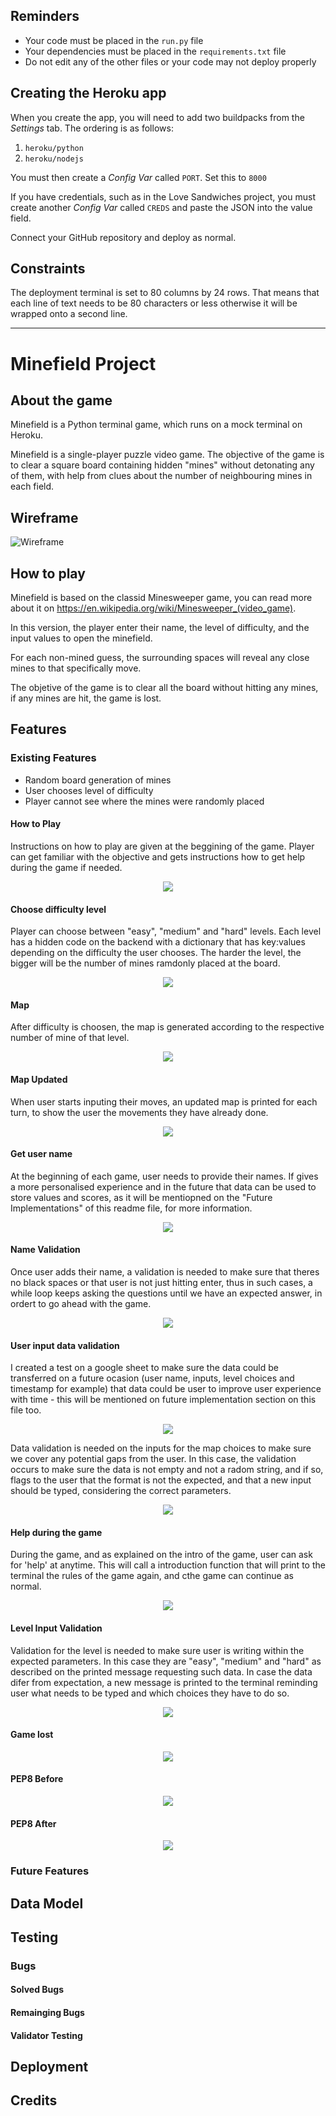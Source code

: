 ## Reminders

* Your code must be placed in the `run.py` file
* Your dependencies must be placed in the `requirements.txt` file
* Do not edit any of the other files or your code may not deploy properly

## Creating the Heroku app

When you create the app, you will need to add two buildpacks from the _Settings_ tab. The ordering is as follows:

1. `heroku/python`
2. `heroku/nodejs`

You must then create a _Config Var_ called `PORT`. Set this to `8000`

If you have credentials, such as in the Love Sandwiches project, you must create another _Config Var_ called `CREDS` and paste the JSON into the value field.

Connect your GitHub repository and deploy as normal.

## Constraints

The deployment terminal is set to 80 columns by 24 rows. That means that each line of text needs to be 80 characters or less otherwise it will be wrapped onto a second line.

--------------------------------------------------
# Minefield Project

## About the game
Minefield is a Python terminal game, which runs on a mock terminal on Heroku.

Minefield is a single-player puzzle video game. The objective of the game is to clear a square board containing hidden "mines" without detonating any of them, with help from clues about the number of neighbouring mines in each field.

## Wireframe
![Wireframe](https://github.com/fabiocmad/mine-field/blob/main/images/Wireframe.png)

## How to play
Minefield is based on the classid Minesweeper game, you can read more about it on https://en.wikipedia.org/wiki/Minesweeper_(video_game).

In this version, the player enter their name, the level of difficulty, and the input values to open the minefield.

For each non-mined guess, the surrounding spaces will reveal any close mines to that specifically move.

The objetive of the game is to clear all the board without hitting any mines, if any mines are hit, the game is lost.

## Features

### Existing Features
* Random board generation of mines
* User chooses level of difficulty
* Player cannot see where the mines were randomly placed

#### How to Play
Instructions on how to play are given at the beggining of the game. Player can get familiar with the objective and gets instructions how to get help during the game if needed.
<p align="center">
   <img src="https://github.com/fabiocmad/mine-field/blob/main/images/intro.png"/>
</p>

#### Choose difficulty level
Player can choose between "easy", "medium" and "hard" levels. Each level has a hidden code on the backend with a dictionary that has key:values depending on the difficulty the user chooses. The harder the level, the bigger will be the number of mines ramdonly placed at the board.

<p align="center">
   <img src="https://github.com/fabiocmad/mine-field/blob/main/images/level_input.png"/>
</p>

#### Map
After difficulty is choosen, the map is generated according to the respective number of mine of that level.
<p align="center">
   <img src="https://github.com/fabiocmad/mine-field/blob/main/images/map_scratch.png"/>
</p>

#### Map Updated
When user starts inputing their moves, an updated map is printed for each turn, to show the user the movements they have already done.
<p align="center">
   <img src="https://github.com/fabiocmad/mine-field/blob/main/images/map_updated.png"/>
</p>

#### Get user name
At the beginning of each game, user needs to provide their names. If gives a more personalised experience and in the future that data can be used to store values and scores, as it will be mentiopned on the "Future Implementations" of this readme file, for more information.
<p align="center">
   <img src="https://github.com/fabiocmad/mine-field/blob/main/images/name_input.png"/>
</p>

#### Name Validation
Once user adds their name, a validation is needed to make sure that theres no black spaces or that user is not just hitting enter, thus in such cases, a while loop keeps asking the questions until we have an expected answer, in ordert to go ahead with the game.
<p align="center">
   <img src="https://github.com/fabiocmad/mine-field/blob/main/images/name_validation.png"/>
</p>

#### User input data validation
I created a test on a google sheet to make sure the data could be transferred on a future ocasion (user name, inputs, level choices and timestamp for example) that data could be user to improve user experience with time - this will be mentioned on future implementation section on this file too.
<p align="center">
   <img src="https://github.com/fabiocmad/mine-field/blob/main/images/updating_worksheet.png"/>
</p>

Data validation is needed on the inputs for the map choices to make sure we cover any potential gaps from the user. In this case, the validation occurs to make sure the data is not empty and not a radom string, and if so, flags to the user that the format is not the expected, and that a new input should be typed, considering the correct parameters.
<p align="center">
   <img src="https://github.com/fabiocmad/mine-field/blob/main/images/data_validation.png"/>
</p>

#### Help during the game
During the game, and as explained on the intro of the game, user can ask for 'help' at anytime. This will call a introduction function that will print to the terminal the rules of the game again, and cthe game can continue as normal.
<p align="center">
   <img src="https://github.com/fabiocmad/mine-field/blob/main/images/help.png"/>
</p>

#### Level Input Validation
Validation for the level is needed to make sure user is writing within the expected parameters. In this case they are "easy", "medium" and "hard" as described on the printed message requesting such data. In case the data difer from expectation, a new message is printed to the terminal reminding user what needs to be typed and which choices they have to do so.
<p align="center">
   <img src="https://github.com/fabiocmad/mine-field/blob/main/images/level_validator.png"/>
</p>

#### Game lost
<p align="center">
   <img src="https://github.com/fabiocmad/mine-field/blob/main/images/game_lost.png"/>
</p>

#### PEP8 Before
<p align="center">
   <img src="https://github.com/fabiocmad/mine-field/blob/main/images/pep8_before.png"/>
</p>

#### PEP8 After
<p align="center">
   <img src="https://github.com/fabiocmad/mine-field/blob/main/images/pep8_after.png"/>
</p>

### Future Features

## Data Model

## Testing
### Bugs
#### Solved Bugs
#### Remainging Bugs
#### Validator Testing

## Deployment

## Credits
